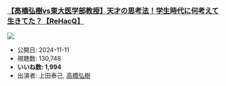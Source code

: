 ### [【高橋弘樹vs東大医学部教授】天才の思考法！学生時代に何考えて生きてた？【ReHacQ】](https://www.youtube.com/watch?v=KoCfkUH2C_g)
[![](https://img.youtube.com/vi/KoCfkUH2C_g/sddefault.jpg)](https://www.youtube.com/watch?v=KoCfkUH2C_g)
-   公開日: 2024-11-11
-   視聴数: 130,748
-   **いいね数: 1,994**
-   出演者: 上田泰己, [高橋弘樹](/rehacq_fan/people/高橋弘樹 "wikilink")
